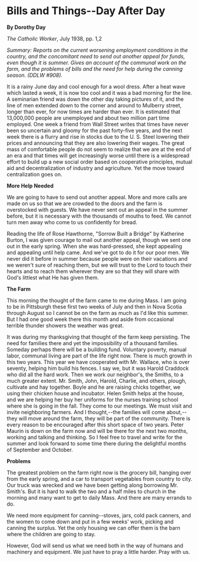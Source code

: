 Bills and Things--Day After Day
===============================

**By Dorothy Day**

*The Catholic Worker*, July 1938, pp. 1,2

*Summary: Reports on the current worsening employment conditions in the
country, and the concomitant need to send out another appeal for funds,
even though it is summer. Gives an account of the communal work on the
farm, and the problems of bills and the need for help during the canning
season. (DDLW \#908).*

It is a rainy June day and cool enough for a wool dress. After a heat
wave which lasted a week, it is now too cool and it was a bad morning
for the line. A seminarian friend was down the other day taking pictures
of it, and the line of men extended down to the corner and around to
Mulberry street, longer than ever, for now times are harder than ever.
It is estimated that 13,000,000 people are unemployed and about two
million part time employed. One week a friend from Wall Street writes
that times have never been so uncertain and gloomy for the past
forty-five years, and the next week there is a flurry and rise in stocks
due to the U. S. Steel lowering their prices and announcing that they
are also lowering their wages. The great mass of comfortable people do
not seem to realize that we are at the end of an era and that times will
get increasingly worse until there is a widespread effort to build up a
new social order based on cooperative principles, mutual aid and
decentralization of industry and agriculture. Yet the move toward
centralization goes on.

**More Help Needed**

We are going to have to send out another appeal. More and more calls are
made on us so that we are crowded to the doors and the farm is
overstocked with guests. We have never sent out an appeal in the summer
before, but it is necessary with the thousands of mouths to feed. We
cannot turn men away who come to us confidently for bread.

Reading the life of Rose Hawthorne, "Sorrow Built a Bridge" by Katherine
Burton, I was given courage to mail out another appeal, though we sent
one out in the early spring. When she was hard-pressed, she kept
appealing and appealing until help came. And we've got to do it for our
poor men. We never did it before in summer because people were on their
vacations and we weren't sure of reaching them, but we will trust to the
Lord to touch their hearts and to reach them wherever they are so that
they will share with God's littlest what He has given them.

**The Farm**

This morning the thought of the farm came to me during Mass. I am going
to be in Pittsburgh these first two weeks of July and then in Nova
Scotia through August so I cannot be on the farm as much as I'd like
this summer. But I had one good week there this month and aside from
occasional terrible thunder showers the weather was great.

It was during my thanksgiving that thought of the farm keep persisting.
The need for families there and yet the impossibility of a thousand
families. Someday perhaps there will be a building fund. Voluntary
poverty, manual labor, communal living are part of the life right now.
There is much growth in this two years. This year we have cooperated
with Mr. Wallace, who is over seventy, helping him build his fences. I
say we, but it was Harold Craddock who did all the hard work. Then we
work our neighbor's, the Smiths, to a much greater extent. Mr. Smith,
John, Harold, Charlie, and others, plough, cultivate and hay together.
Boyle and he are raising chicks together, we using their chicken house
and incubator. Helen Smith helps at the house, and we are helping her
buy her uniforms for the nurses training school where she is going in
the fall. They come to our meetings. We must visit and invite
neighboring farmers. And I thought,--the families will come about,--they
will move around the farm, they will be part of the community. There is
every reason to be encouraged after this short space of two years. Peter
Maurin is down on the farm now and will be there for the next two
months, working and talking and thinking. So I feel free to travel and
write for the summer and look forward to some time there during the
delightful months of September and October.

**Problems**

The greatest problem on the farm right now is the grocery bill, hanging
over from the early spring, and a car to transport vegetables from
country to city. Our truck was wrecked and we have been getting along
borrowing Mr. Smith's. But it is hard to walk the two and a half miles
to church in the morning and many want to get to daily Mass. And there
are many errands to do.

We need more equipment for canning--stoves, jars, cold pack canners, and
the women to come down and put in a few weeks' work, picking and canning
the surplus. Yet the only housing we can offer them is the barn where
the children are going to stay.

However, God will send us what we need both in the way of humans and
machinery and equipment. We just have to pray a little harder. Pray with
us.
